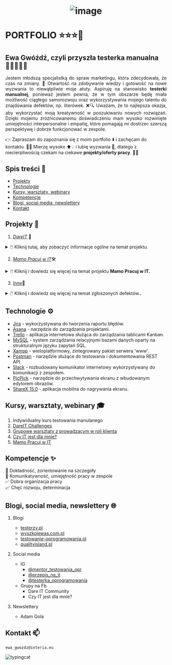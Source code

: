 <h1 align="center"> 
  
![image](https://github.com/TesterkaEG/Portfolio/assets/144365299/609eecc8-a4c8-4578-b304-8f546a934416) 

</h1> <p align="center">  </h1> 

# PORTFOLIO ⭐⭐⭐🚀 


## Ewa Gwóźdź, czyli przyszła testerka manualna 👩‍💻🕵🏼‍♀️

<p align="justify"> Jestem młodszą specjalistką do spraw marketingu, która zdecydowała, że czas na zmiany. 🎉 Otwartość na zdobywanie wiedzy i gotowość na nowe wyzwania to niewątpliwie moje atuty. Aspiruję na stanowisko <b>testerki manualnej</b>, ponieważ jestem pewna, że w tym obszarze będę miała możliwość ciągłego samorozwoju oraz wykorzystywania mojego talentu do znajdowania defektów, np. literówek. ❌🔍 Uważam, że to najlepsza okazja, aby wykorzystać moją kreatywność w poszukiwaniu nowych rozwiązań. Dzięki mojemu zróżnicowanemu doświadczeniu mam wysoko rozwinięte umiejętności interpersonalne i empatię, które pomagają mi dostrzec szerszą perspektywę i dobrze funkcjonować w zespole. </p>

👉 Zapraszam do zapoznania się z moim portfolio ⬇️ i zachęcam do kontaktu. 📱📧 Mierzę wysoko ⬆💡 i lubię wyzwania 💪, dlatego z niecierpliwością czekam na ciekawe **projekty/oferty pracy**. 🙂💼 </p>


##  Spis treści 📌

* [Projekty](#projekty-)
* [Technologie](#technologie-)
* [Kursy, warsztaty, webinary](#kursy-warsztaty-webinary-)
* [Kompetencje](#kompetencje-)
* [Blogi, social media, newslettery](#blogi-social-media-newslettery-)
* [Kontakt](#kontakt-)



## Projekty 📑

1. [*DareIT*](https://drive.google.com/drive/folders/1BkzQya08W05i_sgWLteUv_aPaJQdK-Up?usp=drive_link) 💎

<details>
<summary>🖱️ Kliknij tutaj, aby zobaczyć informacje ogólne na temat projektu. </b> </summary>
<b> <br>Czym jest wyzwanie Dare IT Challenges ❔</b> 
  
<br> To 7-tygodniowe wyzwanie organizowane przez DareIT, którego rezultatem jest kompletny projekt z zakresu testowania manualnego. Zadania były wykonywane w cotygodniowych sprintach. Celem projektu było zgłębienie tajników testowania manualnego oraz stworzenie własnego portfolio. 

👇Zadania wykonywane podczas wyzwania:
▶️ [Task 1](https://tiny.pl/cf869)
▶️ [Task 2](https://tiny.pl/cf8bg)
▶️ [Task 3](https://tiny.pl/c5pzb)
▶️ [Task 4](https://tiny.pl/c1dh9)
▶️ [Task 5](https://tiny.pl/cjtj4)
▶️ [Task 6](https://tiny.pl/cjj35)


Czego nauczyłam się podczas wyzwania?
<br>✔️ Testowania aplikacji webowych i mobilnych 
<br>✔️ Testowania eksploracyjnego
<br>✔️ Redagowania przypadków testowych
<br>✔️ Raportowania błędów z użyciem [Jiry](https://tiny.pl/c1f8n)
<br>✔️ Tworzenia raportów z testów 
<br>✔️ SQL 
</details>

2. [*Mamo Pracuj w IT*](https://drive.google.com/drive/folders/1Z95ucarzBCjfXUffgd80F15rE7yOvfjV?usp=drive_link)🛠

<details>
<summary>🖱️ Kliknij i dowiedz się więcej na temat projektu <b>Mamo Pracuj w IT<b/>. </b> </summary>
<b> <br>Cel projektu ❔</b> </b> 

<br>🎯Wykrycie najważniejszych defektów sklepu internetowego [skleptest.pl](http://skleptest.pl/)</details>



3. [*Inne*](https://tiny.pl/cjpfd)📁

<details>
<summary>🖱️ Kliknij i dowiedz się więcej na temat zgłoszonych defektów.<b/>. </b> </summary>
<b> <br>🌐www</b> </b> 

<br> - [Norsan](https://tiny.pl/cjpct)
<br> - [Alab](https://tiny.pl/cjpdj)
<br> - [Felix](https://tiny.pl/cjpdp)
</details>


 ## Technologie ⚙

- [Jira](https://www.atlassian.com/software/jira) - wykorzystywana do tworzenia raportu błędów.
- [Asana](https://asana.com/pl) - narzędzie do zarządzania projektami. 
- [Trello](https://trello.com/pl) - aplikacja internetowa służąca do zarządzania tablicami Kanban.
- [MySQL](https://www.oracle.com/database/sqldeveloper/) - system zarządzania relacyjnymi bazami danych oparty na strukturalnym języku zapytań SQL.
- [Xampp](https://www.apachefriends.org/pl/index.html) - wieloplatformowy, zintegrowany pakiet serwera 'www'.
- [Postman](https://www.postman.com/) - narzędzie służące do testowania i dokumentowania REST API.
- [Slack](https://slack.com/solutions/engineering) - rozbudowany komunikator internetowy wykorzystywany do komunikacji z zespołem.
- [PicPick](https://picpick.app/pl/) - narzędzie do przechwytywania ekranu z wbudowanym edytorem obrazów.
- [ShareX 15.0](https://getsharex.com/) - aplikacja mobilna do nagrywania ekranu. 


## Kursy, warsztaty, webinary 🎓

1. Indywidualny kurs testowania manulanego
2. [DareIT Challenges](https://www.dareit.io/challenges/qa-manual-testing)
3. [Grupowe warsztaty z prowadzącym w roli klienta](https://szkoleniedlaqa.pl/)
4. [Czy IT jest dla mnie?](https://www.czyitjestdlamnie.pl/kursy)
5. [Mamo Pracuj w IT](https://mamopracuj.pl/mamo-pracuj-w-it/)


## Kompetencje ✨

🔎 Dokładność, zorientowanie na szczegóły 
<br> 🤝 Komunikatywność, umiejętność pracy w zespole
<br> ✅ Dobra organizacja pracy
<br> 📈 Chęć rozwoju, determinacja


## Blogi, social media, newslettery 🌐

1. Blogi
      - [testerzy.pl](https://testerzy.pl/)
      - [wyszkolewas.com.pl](https://www.wyszkolewas.com.pl/blog/)
      - [testowanie-oprogramowania.pl](https://testowanie-oprogramowania.pl/blog/)
      - [qualityisland.pl](https://qualityisland.pl/blog/)


2. Social media
   - IG
     - [@mentor_testowania_opr](https://www.instagram.com/mentor_testowania_opr/)
     - [@przepis_na_it](https://www.instagram.com/przepis_na_it/)
     - [@testerka_oprogramowania](https://www.instagram.com/testerka_oprogramowania/) 
   - Grupy na Fb
     - Dare IT Community
     - Czy IT jest dla mnie?
  
       
3. Newslettery
    - Adam Gola



## Kontakt 📫
```ewa_gwozdz@interia.eu```

![typingcat](https://github.com/TesterkaEG/Portfolio/assets/144365299/8845473e-180a-4948-99ac-a5d3d31208e3)


